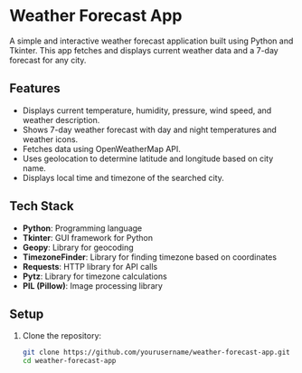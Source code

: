 # Weather Forecast App

A simple and interactive weather forecast application built using Python and Tkinter. This app fetches and displays current weather data and a 7-day forecast for any city.

## Features

- Displays current temperature, humidity, pressure, wind speed, and weather description.
- Shows 7-day weather forecast with day and night temperatures and weather icons.
- Fetches data using OpenWeatherMap API.
- Uses geolocation to determine latitude and longitude based on city name.
- Displays local time and timezone of the searched city.

## Tech Stack

- **Python**: Programming language
- **Tkinter**: GUI framework for Python
- **Geopy**: Library for geocoding
- **TimezoneFinder**: Library for finding timezone based on coordinates
- **Requests**: HTTP library for API calls
- **Pytz**: Library for timezone calculations
- **PIL (Pillow)**: Image processing library

## Setup

1. Clone the repository:
   ```bash
   git clone https://github.com/yourusername/weather-forecast-app.git
   cd weather-forecast-app
